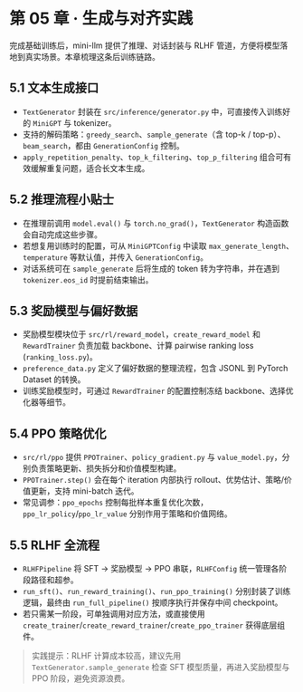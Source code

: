 # 第 05 章 · 生成与对齐实践

完成基础训练后，mini-llm 提供了推理、对话封装与 RLHF 管道，方便将模型落地到真实场景。本章梳理这条后训练链路。

## 5.1 文本生成接口
- `TextGenerator` 封装在 `src/inference/generator.py` 中，可直接传入训练好的 `MiniGPT` 与 tokenizer。
- 支持的解码策略：`greedy_search`、`sample_generate`（含 top-k / top-p）、`beam_search`，都由 `GenerationConfig` 控制。
- `apply_repetition_penalty`、`top_k_filtering`、`top_p_filtering` 组合可有效缓解重复问题，适合长文本生成。

## 5.2 推理流程小贴士
- 在推理前调用 `model.eval()` 与 `torch.no_grad()`，`TextGenerator` 构造函数会自动完成这些步骤。
- 若想复用训练时的配置，可从 `MiniGPTConfig` 中读取 `max_generate_length`、`temperature` 等默认值，并传入 `GenerationConfig`。
- 对话系统可在 `sample_generate` 后将生成的 token 转为字符串，并在遇到 `tokenizer.eos_id` 时提前结束输出。

## 5.3 奖励模型与偏好数据
- 奖励模型模块位于 `src/rl/reward_model`，`create_reward_model` 和 `RewardTrainer` 负责加载 backbone、计算 pairwise ranking loss (`ranking_loss.py`)。
- `preference_data.py` 定义了偏好数据的整理流程，包含 JSONL 到 PyTorch Dataset 的转换。
- 训练奖励模型时，可通过 `RewardTrainer` 的配置控制冻结 backbone、选择优化器等细节。

## 5.4 PPO 策略优化
- `src/rl/ppo` 提供 `PPOTrainer`、`policy_gradient.py` 与 `value_model.py`，分别负责策略更新、损失拆分和价值模型构建。
- `PPOTrainer.step()` 会在每个 iteration 内部执行 rollout、优势估计、策略/价值更新，支持 mini-batch 迭代。
- 常见调参：`ppo_epochs` 控制每批样本重复优化次数，`ppo_lr_policy`/`ppo_lr_value` 分别作用于策略和价值网络。

## 5.5 RLHF 全流程
- `RLHFPipeline` 将 SFT → 奖励模型 → PPO 串联，`RLHFConfig` 统一管理各阶段路径和超参。
- `run_sft()`、`run_reward_training()`、`run_ppo_training()` 分别封装了训练逻辑，最终由 `run_full_pipeline()` 按顺序执行并保存中间 checkpoint。
- 若只需某一阶段，可单独调用对应方法，或直接使用 `create_trainer`/`create_reward_trainer`/`create_ppo_trainer` 获得底层组件。

> 实践提示：RLHF 计算成本较高，建议先用 `TextGenerator.sample_generate` 检查 SFT 模型质量，再进入奖励模型与 PPO 阶段，避免资源浪费。
